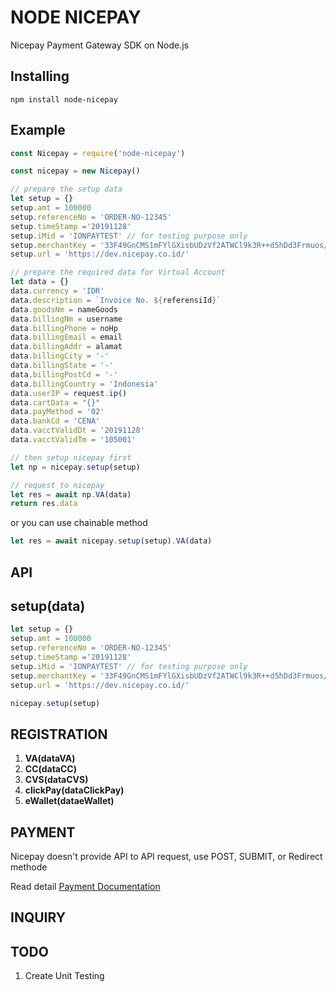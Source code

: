 # NODE NICEPAY

Nicepay Payment Gateway SDK on Node.js

## Installing

`npm install node-nicepay`

## Example

```js
const Nicepay = require('node-nicepay')

const nicepay = new Nicepay()

// prepare the setup data
let setup = {}
setup.amt = 100000
setup.referenceNo = 'ORDER-NO-12345'
setup.timeStamp ='20191128'
setup.iMid = 'IONPAYTEST' // for testing purpose only
setup.merchantKey = '33F49GnCMS1mFYlGXisbUDzVf2ATWCl9k3R++d5hDd3Frmuos/XLx8XhXpe+LDYAbpGKZYSwtlyyLOtS/8aD7A==' // for testing purpose only
setup.url = 'https://dev.nicepay.co.id/'

// prepare the required data for Virtual Account
let data = {}
data.currency = 'IDR'
data.description = `Invoice No. ${referensiId}`
data.goodsNm = nameGoods
data.billingNm = username
data.billingPhone = noHp
data.billingEmail = email
data.billingAddr = alamat
data.billingCity = '-'
data.billingState = '-'
data.billingPostCd = '-'
data.billingCountry = 'Indonesia'
data.userIP = request.ip()
data.cartData = "{}"
data.payMethod = '02'
data.bankCd = 'CENA'
data.vacctValidDt = '20191128'
data.vacctValidTm = '105001'

// then setup nicepay first
let np = nicepay.setup(setup)

// request to nicepay
let res = await np.VA(data)
return res.data
```

or you can use chainable method

```js
let res = await nicepay.setup(setup).VA(data)
```

## API

## setup(data)

```js
let setup = {}
setup.amt = 100000
setup.referenceNo = 'ORDER-NO-12345'
setup.timeStamp ='20191128'
setup.iMid = 'IONPAYTEST' // for testing purpose only
setup.merchantKey = '33F49GnCMS1mFYlGXisbUDzVf2ATWCl9k3R++d5hDd3Frmuos/XLx8XhXpe+LDYAbpGKZYSwtlyyLOtS/8aD7A==' // for testing purpose only
setup.url = 'https://dev.nicepay.co.id/'

nicepay.setup(setup)
```

## REGISTRATION

1. __VA(dataVA)__
2. __CC(dataCC)__
3. __CVS(dataCVS)__
4. __clickPay(dataClickPay)__
5. __eWallet(dataeWallet)__

## PAYMENT

Nicepay doesn't provide API to API request, use POST, SUBMIT, or Redirect methode

Read detail [Payment Documentation](https://docs.nicepay.co.id/api-v2-ID.html#payment)

## INQUIRY

## TODO

1. Create Unit Testing
